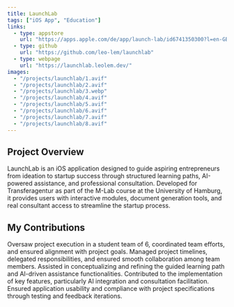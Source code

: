 ```yaml
---
title: LaunchLab
tags: ["iOS App", "Education"]
links:
  - type: appstore
    url: "https://apps.apple.com/de/app/launch-lab/id6741350300?l=en-GB"
  - type: github
    url: "https://github.com/leo-lem/launchlab"
  - type: webpage
    url: "https://launchlab.leolem.dev/"
images:
  - "/projects/launchlab/1.avif"
  - "/projects/launchlab/2.avif"
  - "/projects/launchlab/3.webp"
  - "/projects/launchlab/4.avif"
  - "/projects/launchlab/5.avif"
  - "/projects/launchlab/6.avif"
  - "/projects/launchlab/7.avif"
  - "/projects/launchlab/8.avif"
---
```


## Project Overview

LaunchLab is an iOS application designed to guide aspiring entrepreneurs from ideation to startup success through structured learning paths, AI-powered assistance, and professional consultation. Developed for Transferagentur as part of the M-Lab course at the University of Hamburg, it provides users with interactive modules, document generation tools, and real consultant access to streamline the startup process.

## My Contributions

Oversaw project execution in a student team of 6, coordinated team efforts, and ensured alignment with project goals. Managed project timelines, delegated responsibilities, and ensured smooth collaboration among team members. Assisted in conceptualizing and refining the guided learning path and AI-driven assistance functionalities. Contributed to the implementation of key features, particularly AI integration and consultation facilitation. Ensured application usability and compliance with project specifications through testing and feedback iterations.